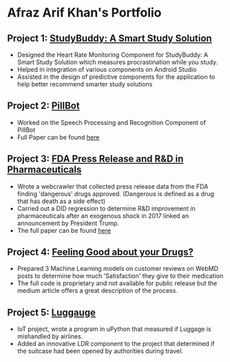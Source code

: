 # Afraz Arif Khan's Portfolio

## Project 1: [StudyBuddy: A Smart Study Solution](https://github.com/Afrazinator/MHML)

- Designed the Heart Rate Monitoring Component for StudyBuddy: A Smart Study Solution which measures procrastination while you study. 
- Helped in integration of various components on Android Studio
- Assisted in the design of predictive components for the application to help better recommend smarter study solutions

## Project 2: [PillBot](https://github.com/maqur/PillBot)

- Worked on the Speech Processing and Recognition Component of PillBot
- Full Paper can be found [here](https://www.dropbox.com/s/j2x718wtedcm5q7/PillBot-final-report.pdf?dl=0)

## Project 3: [FDA Press Release and R&D in Pharmaceuticals](https://github.com/Afrazinator/fdareports)

- Wrote a webcrawler that collected press release data from the FDA finding 'dangerous' drugs approved. (Dangerous is defined as a drug that has death as a side effect)
- Carried out a DID regression to determine R&D improvement in pharmaceuticals after an exogenous shock in 2017 linked an announcement by President Trump.
- The full paper can be found [here](https://github.com/Afrazinator/fdareports/blob/master/Term_Project_Report_COMM695.pdf)

## Project 4: [Feeling Good about your Drugs?](https://afraz-arif.medium.com/feeling-good-about-your-drugs-821e3870427)

- Prepared 3 Machine Learning models on customer reviews on WebMD posts to determine how much 'Satisfaction' they give to their medication
- The full code is proprietary and not available for public release but the medium article offers a great description of the process.

## Project 5: [Luggauge](https://github.com/Afrazinator/Luggauge)

- IoT project, wrote a program in uPython that measured if Luggage is mishandled by airlines. 
- Added an innovative LDR component to the project that determined if the suitcase had been opened by authorities during travel.
